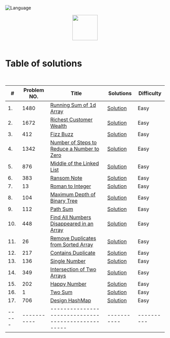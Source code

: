 ![Language](https://img.shields.io/badge/language-Java%20-blue.svg)

<p align="center">
    <img height=80 src="https://assets.leetcode.com/static_assets/public/webpack_bundles/images/logo-dark.e99485d9b.svg">
  <br>
  <br>
</p>

# Table of solutions
<br>

|# | Problem NO.  |      Title     |   Solutions   | Difficulty  |                  
|--------------------|---------------------------------------|------------------------------|----------------------------|---------------------------------|
|1.|1480|[Running Sum of 1d Array](https://leetcode.com/problems/running-sum-of-1d-array/)|[Solution](Solutions/1480.java)|Easy|
|2.|1672|[Richest Customer Wealth](https://leetcode.com/problems/richest-customer-wealth/)|[Solution](Solutions/1672.java)|Easy|
|3.|412|[Fizz Buzz](https://leetcode.com/problems/fizz-buzz/)|[Solution](Solutions/412.java)|Easy|
|4.|1342|[Number of Steps to Reduce a Number to Zero](https://leetcode.com/problems/number-of-steps-to-reduce-a-number-to-zero/)|[Solution](Solutions/1342.java)|Easy|
|5.|876|[Middle of the Linked List](https://leetcode.com/problems/middle-of-the-linked-list/)|[Solution](Solutions/876.java)|Easy|
|6.|383|[Ransom Note](https://leetcode.com/problems/ransom-note/)|[Solution](Solutions/383.java)|Easy|
|7.|13|[Roman to Integer](https://leetcode.com/problems/roman-to-integer/)|[Solution](Solutions/13.java)|Easy|
|8.|104|[Maximum Depth of Binary Tree](https://leetcode.com/problems/maximum-depth-of-binary-tree/)|[Solution](Solutions/104.java)|Easy|
|9.|112|[Path Sum](https://leetcode.com/problems/path-sum/)|[Solution](Solutions/112.java)|Easy|
|10.|448|[Find All Numbers Disappeared in an Array](https://leetcode.com/problems/find-all-numbers-disappeared-in-an-array/)|[Solution](Solutions/448.java)|Easy|
|11.|26|[Remove Duplicates from Sorted Array](https://leetcode.com/problems/remove-duplicates-from-sorted-array/)|[Solution](Solutions/26.java)|Easy|
|12.|217|[Contains Duplicate](https://leetcode.com/problems/contains-duplicate/)|[Solution](Solutions/217.java)|Easy|
|13.|136|[Single Number](https://leetcode.com/problems/single-number/)|[Solution](Solutions/136.java)|Easy|
|14.|349|[Intersection of Two Arrays](https://leetcode.com/problems/intersection-of-two-arrays/)|[Solution](Solutions/349.java)|Easy|
|15.|202|[Happy Number](https://leetcode.com/problems/happy-number/)|[Solution](Solutions/202.java)|Easy|
|16.|1|[Two Sum](https://leetcode.com/problems/two-sum/)|[Solution](Solutions/1.java)|Easy|
|17.|706|[Design HashMap](https://leetcode.com/problems/design-hashmap/)|[Solution](Solutions/706.java)|Easy|
|-----|-----------|--------------------------------------------------|-----------|----------|


